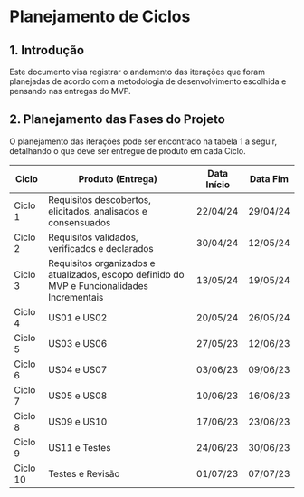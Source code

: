 # Planejamento de Ciclos

## 1. Introdução
Este documento visa registrar o andamento das iterações que foram planejadas de acordo com a metodologia de desenvolvimento escolhida e pensando nas entregas do MVP.

## 2. Planejamento das Fases do Projeto
O planejamento das iterações pode ser encontrado na tabela 1 a seguir, detalhando o que deve ser entregue de produto em cada Ciclo.

Ciclo | Produto (Entrega) | Data Início | Data Fim
---- | ----------------- | ----------- | --------
Ciclo 1 | Requisitos descobertos, elicitados, analisados e consensuados | 22/04/24 | 29/04/24
Ciclo 2 | Requisitos validados, verificados e declarados | 30/04/24 | 12/05/24
Ciclo 3 | Requisitos organizados e atualizados, escopo definido do MVP e Funcionalidades Incrementais  | 13/05/24 | 19/05/24
Ciclo 4 | US01 e US02 | 20/05/24 | 26/05/24
Ciclo 5 | US03 e US06 | 27/05/23 | 12/06/23
Ciclo 6 | US04 e US07 | 03/06/23 | 09/06/23
Ciclo 7 | US05 e US08 | 10/06/23 | 16/06/23
Ciclo 8 | US09 e US10 | 17/06/23 | 23/06/23
Ciclo 9 | US11 e Testes | 24/06/23 | 30/06/23
Ciclo 10 | Testes e Revisão | 01/07/23 | 07/07/23